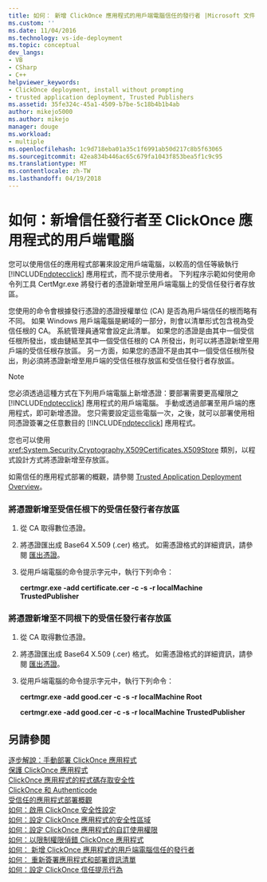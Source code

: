 ```yaml
---
title: 如何： 新增 ClickOnce 應用程式的用戶端電腦信任的發行者 |Microsoft 文件
ms.custom: ''
ms.date: 11/04/2016
ms.technology: vs-ide-deployment
ms.topic: conceptual
dev_langs:
- VB
- CSharp
- C++
helpviewer_keywords:
- ClickOnce deployment, install without prompting
- trusted application deployment, Trusted Publishers
ms.assetid: 35fe324c-45a1-4509-b7be-5c18b4b1b4ab
author: mikejo5000
ms.author: mikejo
manager: douge
ms.workload:
- multiple
ms.openlocfilehash: 1c9d718eba01a35c1f6991ab50d217c8b5f63065
ms.sourcegitcommit: 42ea834b446ac65c679fa1043f853bea5f1c9c95
ms.translationtype: MT
ms.contentlocale: zh-TW
ms.lasthandoff: 04/19/2018
---
```

# <a name="how-to-add-a-trusted-publisher-to-a-client-computer-for-clickonce-applications"></a>如何：新增信任發行者至 ClickOnce 應用程式的用戶端電腦
您可以使用信任的應用程式部署來設定用戶端電腦，以較高的信任等級執行 [!INCLUDE[ndptecclick](../deployment/includes/ndptecclick_md.md)] 應用程式，而不提示使用者。 下列程序示範如何使用命令列工具 CertMgr.exe 將發行者的憑證新增至用戶端電腦上的受信任發行者存放區。  
  
 您使用的命令會根據發行憑證的憑證授權單位 (CA) 是否為用戶端信任的根而略有不同。 如果 Windows 用戶端電腦是網域的一部分，則會以清單形式包含視為受信任根的 CA。 系統管理員通常會設定此清單。 如果您的憑證是由其中一個受信任根所發出，或由鏈結至其中一個受信任根的 CA 所發出，則可以將憑證新增至用戶端的受信任根存放區。 另一方面，如果您的憑證不是由其中一個受信任根所發出，則必須將憑證新增至用戶端的受信任根存放區和受信任發行者存放區。  
  
> [!NOTE]
>  您必須透過這種方式在下列用戶端電腦上新增憑證：要部署需要更高權限之 [!INCLUDE[ndptecclick](../deployment/includes/ndptecclick_md.md)] 應用程式的用戶端電腦。 手動或透過部署至用戶端的應用程式，即可新增憑證。 您只需要設定這些電腦一次，之後，就可以部署使用相同憑證簽署之任意數目的 [!INCLUDE[ndptecclick](../deployment/includes/ndptecclick_md.md)] 應用程式。  
  
 您也可以使用 <xref:System.Security.Cryptography.X509Certificates.X509Store> 類別，以程式設計方式將憑證新增至存放區。  
  
 如需信任的應用程式部署的概觀，請參閱 [Trusted Application Deployment Overview](../deployment/trusted-application-deployment-overview.md)。  
  
### <a name="to-add-a-certificate-to-the-trusted-publishers-store-under-the-trusted-root"></a>將憑證新增至受信任根下的受信任發行者存放區  
  
1.  從 CA 取得數位憑證。  
  
2.  將憑證匯出成 Base64 X.509 (.cer) 格式。 如需憑證格式的詳細資訊，請參閱 [匯出憑證](http://go.microsoft.com/fwlink/?LinkId=164793)。  
  
3.  從用戶端電腦的命令提示字元中，執行下列命令：  
  
     **certmgr.exe -add certificate.cer -c -s -r localMachine TrustedPublisher**  
  
### <a name="to-add-a-certificate-to-the-trusted-publishers-store-under-a-different-root"></a>將憑證新增至不同根下的受信任發行者存放區  
  
1.  從 CA 取得數位憑證。  
  
2.  將憑證匯出成 Base64 X.509 (.cer) 格式。 如需憑證格式的詳細資訊，請參閱 [匯出憑證](http://go.microsoft.com/fwlink/?LinkId=164793)。  
  
3.  從用戶端電腦的命令提示字元中，執行下列命令：  
  
     **certmgr.exe -add good.cer -c -s -r localMachine Root**  
  
     **certmgr.exe -add good.cer -c -s -r localMachine TrustedPublisher**  
  
## <a name="see-also"></a>另請參閱  
 [逐步解說：手動部署 ClickOnce 應用程式](../deployment/walkthrough-manually-deploying-a-clickonce-application.md)   
 [保護 ClickOnce 應用程式](../deployment/securing-clickonce-applications.md)   
 [ClickOnce 應用程式的程式碼存取安全性](../deployment/code-access-security-for-clickonce-applications.md)   
 [ClickOnce 和 Authenticode](../deployment/clickonce-and-authenticode.md)   
 [受信任的應用程式部署概觀](../deployment/trusted-application-deployment-overview.md)   
 [如何：啟用 ClickOnce 安全性設定](../deployment/how-to-enable-clickonce-security-settings.md)   
 [如何：設定 ClickOnce 應用程式的安全性區域](../deployment/how-to-set-a-security-zone-for-a-clickonce-application.md)   
 [如何：設定 ClickOnce 應用程式的自訂使用權限](../deployment/how-to-set-custom-permissions-for-a-clickonce-application.md)   
 [如何：以限制權限偵錯 ClickOnce 應用程式](../deployment/how-to-debug-a-clickonce-application-with-restricted-permissions.md)   
 [如何： 新增 ClickOnce 應用程式的用戶端電腦信任的發行者](../deployment/how-to-add-a-trusted-publisher-to-a-client-computer-for-clickonce-applications.md)   
 [如何： 重新簽署應用程式和部署資訊清單](../deployment/how-to-re-sign-application-and-deployment-manifests.md)   
 [如何：設定 ClickOnce 信任提示行為](../deployment/how-to-configure-the-clickonce-trust-prompt-behavior.md)